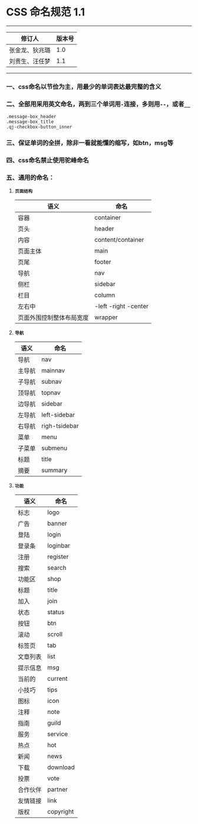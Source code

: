 # CSS 命名规范 1.1
---

修订人 | 版本号
---|---
张金龙、狄兆璐| 1.0
刘贵生、汪任梦 | 1.1

---

### 一、css命名以节俭为主，用最少的单词表达最完整的含义
### 二、全部用采用英文命名，两到三个单词用`-`连接，多则用`--`，或者`__`
```
.message-box_header
.message-box_title
.qj-checkbox-button_inner
```
### 三、保证单词的全拼，除非一看就能懂的缩写，如btn，msg等
### 四、css命名禁止使用驼峰命名
### 五、通用的命名：

1. **`页面结构`**

    语义 | 命名
    --- | ---
    容器 | container
    页头 | header
    内容 | content/container
    页面主体 | main
    页尾 | footer
    导航 | nav
    侧栏 | sidebar
    栏目 | column
    左右中 | -left -right -center
    页面外围控制整体布局宽度 | wrapper

2. **`导航`**

    语义 | 命名
    --- | ---
    导航 | nav
    主导航 | mainnav
    子导航 | subnav
    顶导航 | topnav
    边导航 | sidebar
    左导航 | left-sidebar
    右导航 | righ-tsidebar
    菜单 | menu
    子菜单 | submenu
    标题 | title
    摘要 | summary

3. **`功能`**

    语义 | 命名
    --- | ---
    标志 | logo
    广告 | banner
    登陆 | login
    登录条 | loginbar
    注册 | register
    搜索 | search
    功能区 | shop
    标题 | title
    加入 | join
    状态 | status
    按钮 | btn
    滚动 | scroll
    标签页 | tab
    文章列表 | list
    提示信息 | msg
    当前的 | current
    小技巧 | tips
    图标 | icon
    注释 | note
    指南 | guild
    服务 | service
    热点 | hot
    新闻 | news
    下载 | download
    投票 | vote
    合作伙伴 | partner
    友情链接 | link
    版权 | copyright

